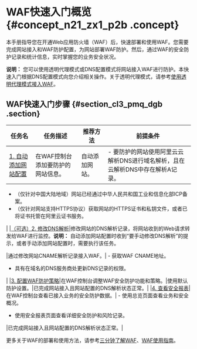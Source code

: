 # WAF快速入门概览 {#concept_n21_zx1_p2b .concept}

本手册指导您在开通Web应用防火墙（WAF）后，快速部署和使用WAF。您需要完成网站接入和WAF防护配置，为网站部署WAF防护。然后，通过WAF的安全防护记录和统计信息，实时掌握您的业务安全状况。

**说明：** 您可以使用透明代理模式或DNS配置模式将网站接入WAF进行防护。本快速入门根据DNS配置模式向您介绍相关操作。关于透明代理模式，请参考[使用透明代理模式接入WAF](../../../../../cn.zh-CN/用户指南/使用透明代理模式接入WAF.md#)。

## WAF快速入门步骤 {#section_cl3_pmq_dgb .section}

|任务名|任务描述|推荐方法|前提条件|
|---|----|----|----|
|[1. 自动添加网站配置](cn.zh-CN/快速入门/步骤1：自动添加网站配置.md#)|在WAF控制台添加要防护的网站信息。|自动添加网站。| -   要防护的网站使用阿里云云解析DNS进行域名解析，且在云解析DNS中存在解析A记录。
-   （仅针对中国大陆地域）网站已经通过中华人民共和国工业和信息化部ICP备案。
-   （仅针对网站支持HTTPS协议）获取网站的HTTPS证书和私钥文件，或者已将证书托管在阿里云证书服务。

 |
|[（可选）2. 修改DNS解析](cn.zh-CN/快速入门/步骤2：修改DNS解析.md#)|修改网站的DNS解析记录，将网站收到的Web请求转发给WAF进行监控。**说明：** 自动添加网站配置时收到“要手动修改DNS解析”的提示，或者手动添加网站配置时，需要执行该任务。

|通过修改网站CNAME解析记录接入WAF。| -   获取WAF CNAME地址。
-   具有在域名的DNS服务商处更新DNS记录的权限。

 |
|[3. 配置WAF防护策略](cn.zh-CN/快速入门/步骤3：配置WAF防护策略.md#)|在WAF控制台调整WAF安全防护功能和策略。|使用默认防护设置。|已完成网站接入且网站配置的DNS解析状态正常。|
|[4. 查看安全报表](cn.zh-CN/快速入门/步骤4：查看安全报表.md#)|在WAF控制台查看已接入业务的安全防护数据。| -   使用总览页面查看业务和安全概况。
-   使用安全报表页面查看详细安全防护和风险记录。

 |已完成网站接入且网站配置的DNS解析状态正常。|

更多关于WAF的部署和使用方法，请参考[三分钟了解WAF](../../../../../cn.zh-CN/用户指南/WAF功能使用概览.md#)、[WAF使用指南](../../../../../cn.zh-CN/用户指南/WAF使用指南.md#)。

